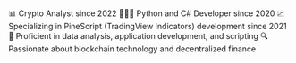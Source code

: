📊 Crypto Analyst since 2022
👨🏻‍💻 Python and C# Developer since 2020
📈 Specializing in PineScript (TradingView Indicators) development since 2021
💼 Proficient in data analysis, application development, and scripting
🔍 Passionate about blockchain technology and decentralized finance
